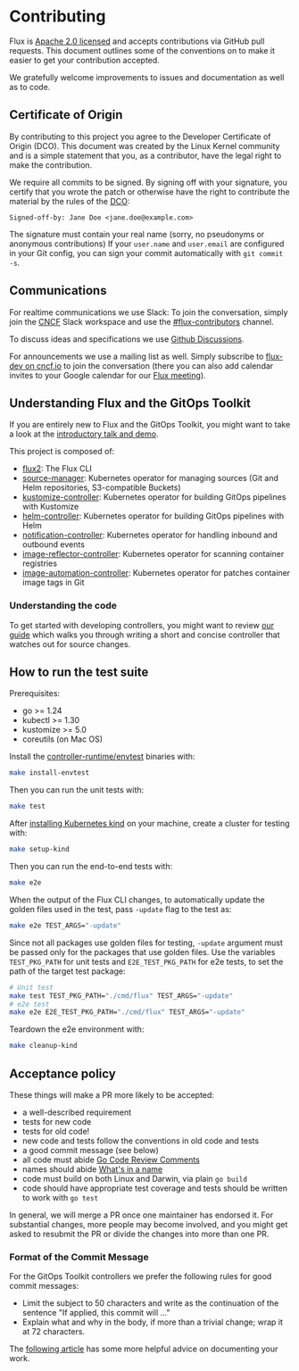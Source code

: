 # Contributing

Flux is [Apache 2.0 licensed](https://github.com/fluxcd/flux2/blob/main/LICENSE) and
accepts contributions via GitHub pull requests. This document outlines
some of the conventions on to make it easier to get your contribution
accepted.

We gratefully welcome improvements to issues and documentation as well as to
code.

## Certificate of Origin

By contributing to this project you agree to the Developer Certificate of
Origin (DCO). This document was created by the Linux Kernel community and is a
simple statement that you, as a contributor, have the legal right to make the
contribution.

We require all commits to be signed. By signing off with your signature, you
certify that you wrote the patch or otherwise have the right to contribute the
material by the rules of the [DCO](DCO):

`Signed-off-by: Jane Doe <jane.doe@example.com>`

The signature must contain your real name
(sorry, no pseudonyms or anonymous contributions)
If your `user.name` and `user.email` are configured in your Git config,
you can sign your commit automatically with `git commit -s`.

## Communications

For realtime communications we use Slack: To join the conversation, simply
join the [CNCF](https://slack.cncf.io/) Slack workspace and use the
[#flux-contributors](https://cloud-native.slack.com/messages/flux-contributors/) channel.

To discuss ideas and specifications we use [Github
Discussions](https://github.com/fluxcd/flux2/discussions).

For announcements we use a mailing list as well. Simply subscribe to
[flux-dev on cncf.io](https://lists.cncf.io/g/cncf-flux-dev)
to join the conversation (there you can also add calendar invites
to your Google calendar for our [Flux
meeting](https://docs.google.com/document/d/1l_M0om0qUEN_NNiGgpqJ2tvsF2iioHkaARDeh6b70B0/view)).

## Understanding Flux and the GitOps Toolkit

If you are entirely new to Flux and the GitOps Toolkit,
you might want to take a look at the [introductory talk and demo](https://www.youtube.com/watch?v=qQBtSkgl7tI).

This project is composed of:

- [flux2](https://github.com/fluxcd/flux2): The Flux CLI
- [source-manager](https://github.com/fluxcd/source-controller): Kubernetes operator for managing sources (Git and Helm repositories, S3-compatible Buckets)
- [kustomize-controller](https://github.com/fluxcd/kustomize-controller): Kubernetes operator for building GitOps pipelines with Kustomize
- [helm-controller](https://github.com/fluxcd/helm-controller): Kubernetes operator for building GitOps pipelines with Helm
- [notification-controller](https://github.com/fluxcd/notification-controller): Kubernetes operator for handling inbound and outbound events
- [image-reflector-controller](https://github.com/fluxcd/image-reflector-controller): Kubernetes operator for scanning container registries
- [image-automation-controller](https://github.com/fluxcd/image-automation-controller): Kubernetes operator for patches container image tags in Git

### Understanding the code

To get started with developing controllers, you might want to review
[our guide](https://fluxcd.io/flux/gitops-toolkit/source-watcher/) which
walks you through writing a short and concise controller that watches out
for source changes.

## How to run the test suite

Prerequisites:

* go >= 1.24
* kubectl >= 1.30
* kustomize >= 5.0
* coreutils (on Mac OS)

Install the [controller-runtime/envtest](https://github.com/kubernetes-sigs/controller-runtime/tree/master/tools/setup-envtest) binaries with:

```bash
make install-envtest
```

Then you can run the unit tests with:

```bash
make test
```

After [installing Kubernetes kind](https://kind.sigs.k8s.io/docs/user/quick-start#installation) on your machine,
create a cluster for testing with:

```bash
make setup-kind
```

Then you can run the end-to-end tests with:

```bash
make e2e
```

When the output of the Flux CLI changes, to automatically update the golden
files used in the test, pass `-update` flag to the test as:

```bash
make e2e TEST_ARGS="-update"
```

Since not all packages use golden files for testing, `-update` argument must be
passed only for the packages that use golden files. Use the variables
`TEST_PKG_PATH` for unit tests and `E2E_TEST_PKG_PATH` for e2e tests, to set the
path of the target test package:

```bash
# Unit test
make test TEST_PKG_PATH="./cmd/flux" TEST_ARGS="-update"
# e2e test
make e2e E2E_TEST_PKG_PATH="./cmd/flux" TEST_ARGS="-update"
```

Teardown the e2e environment with:

```bash
make cleanup-kind
```

## Acceptance policy

These things will make a PR more likely to be accepted:

- a well-described requirement
- tests for new code
- tests for old code!
- new code and tests follow the conventions in old code and tests
- a good commit message (see below)
- all code must abide [Go Code Review Comments](https://github.com/golang/go/wiki/CodeReviewComments)
- names should abide [What's in a name](https://talks.golang.org/2014/names.slide#1)
- code must build on both Linux and Darwin, via plain `go build`
- code should have appropriate test coverage and tests should be written
  to work with `go test`

In general, we will merge a PR once one maintainer has endorsed it.
For substantial changes, more people may become involved, and you might
get asked to resubmit the PR or divide the changes into more than one PR.

### Format of the Commit Message

For the GitOps Toolkit controllers we prefer the following rules for good commit messages:

- Limit the subject to 50 characters and write as the continuation
  of the sentence "If applied, this commit will ..."
- Explain what and why in the body, if more than a trivial change;
  wrap it at 72 characters.

The [following article](https://chris.beams.io/posts/git-commit/#seven-rules)
has some more helpful advice on documenting your work.
